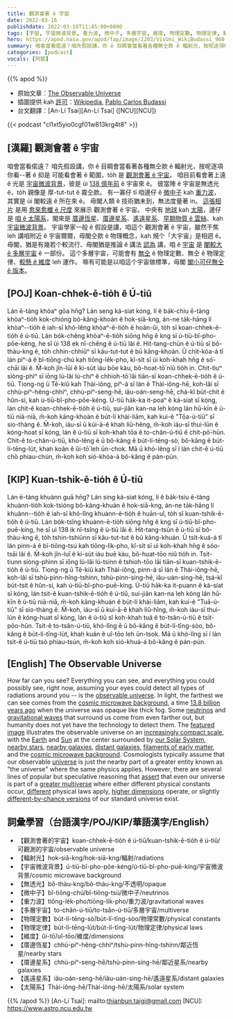 ```yaml
---
title: 觀測會著 ê 宇宙
date: 2022-03-16
publishdate: 2022-03-16T11:45:00+0800
tags: [宇宙, 宇宙微波背景, 重力波, 微中子, 多層宇宙, 維度, 物理定數, 物理定律, 輻射, 無透光, 厝邊恆星, 厝邊星系, 遙遠星系, 太陽系]
hero: https://apod.nasa.gov/apod/fap/image/2203/VisUni_WikiBudassi_960.jpg
summary: 咱會當看偌遠？咱先假設講，你 ê 目睭會當看著各種無仝款 ê 輻射光，按呢逐項你看著 ê 抑是 可能看會著 ê 範圍，to̍h 是 觀測會著 ê 宇宙。
categories: [podcast]
vocals: [阿錕]
---
```


{{% apod %}}

- 原始文章：[The Observable Universe](https://apod.nasa.gov/apod/ap220316.html)
- 插圖提供 kah [許可](https://creativecommons.org/licenses/by-sa/4.0/deed.en)：[Wikipedia](https://commons.wikimedia.org/wiki/File:Extended_universe_logarithmic_illustration_(English_annotated).png), [Pablo Carlos Budassi](https://commons.wikimedia.org/wiki/User:Unmismoobjetivo)
- 台文翻譯：[An-Li Tsai][An-Li Tsai] ([NCU][NCU])

{{< podcast "cl1xt5yio0cgf01w813krg4t8" >}}

## [漢羅] 觀測會著 ê 宇宙
咱會當看偌遠？
咱先假設講，你 ê 目睭會當看著各種無仝款 ê 輻射光，按呢逐項你看--著 ê 抑是 可能看會著 ê 範圍，to̍h 是 [觀測會著 ê 宇宙][observable universe]。
咱目前看會著上遠 ê 光是 [宇宙微波背景][cosmic microwave background 1]，彼是 ùi [138 億年前][13.8 billion years ago] ê 宇宙來 ê。
彼當陣 ê 宇宙是無透光 ê，to̍h 親像是 厚-tut-tut ê 霧仝款。
有一寡仔 tī 咱邊仔 ê [微中子][neutrinos] kah [重力波][gravitational waves]，其實是 ùi 閣較遠 ê 所在來 ê。
毋閣人類 ê 技術猶未到，無法度量著 in。
[這張相片][featured image] 是用 [愈來愈櫼 ê 尺度][increasingly compact scale] 來展示 觀測會著 ê 宇宙。
中央有 [地球][Earth] kah [太陽][Sun]，邊仔是 [咱 ê 太陽系][our Solar System]，閣來是 [厝邊恆星][nearby stars]、[厝邊星系][nearby galaxies]、[遙遠星系][distant galaxies]、[早期物質 ê 雲絲][filaments of early matter]、kah [宇宙微波背景][cosmic microwave background 2]。
宇宙學家一般 ê 假設是講，咱這个 觀測會著 ê 宇宙，雖然干焦 leh 講咱附近 ê 宇宙爾爾，毋閣仝款 ê 物理概念，kah 規个「大宇宙」是相迵 ê。
毋閣，猶是有幾若个較流行、毋閣猶是推論 ê 講法 [認為][assert] 講，咱 ê [宇宙][universe] 是 [閣較大 ê 多層宇宙][greater multiverse] ê 一部份。
這个多層宇宙，可能會有 [無仝][different] ê 物理定數、無仝 ê 物理定律、[較懸 ê 維度][higher dimensions] leh 運作。
嘛有可能是以咱這个宇宙做標準，毋閣 [閣小可仔無仝 ê 版本][different-by-chance versions]。



## [POJ] Koan-chhek-ē-tio̍h ê Ú-tiū
Lán ē-tàng khòaⁿ gōa hn̄g?
Lán seng ká-siat kóng, lí ê ba̍k-chiu ē-tàng khòaⁿ-tio̍h kok-chióng bô-kâng-khoán ê hok-siā-kng, án-ne ta̍k-hāng lí khòaⁿ--tio̍h ê iah-sī khó-lêng khòaⁿ-ē-tio̍h ê hoān-ûi, to̍h sī koan-chhek-ē-tio̍h ê ú-tiū.
Lán bo̍k-chêng khòaⁿ-ē-tio̍h siōng hn̄g ê kng sī ú-tiū-bî-pho-pōe-kéng, he sī ùi 138 ek nî-chêng ê ú-tiū lâi ê.
Hit-tang-chūn ê ú-tiū sī bô-thàu-kng ê, to̍h chhin-chhiūⁿ sī kāu-tut-tut ê bū kāng-khoán.
Ū chi̍t-kóa-á tī lán piⁿ-á ê bî-tiōng-chú kah tiōng-le̍k-pho, kî-si̍t sī ùi koh-khah hn̄g ê só͘-chāi lâi ê.
M̄-koh jîn-lūi ê ki-su̍t iáu bōe kàu, bô-hoat-tō͘ niû tio̍h in.
Chit-tiuⁿ siòng-phìⁿ sī iōng lú-lâi lú-chiⁿ ê chhioh-tō͘ lâi tiān-sī koan-chhek-ē-tio̍h ê ú-tiū.
Tiong-ng ū Tē-kiû kah Thài-iông, piⁿ-á sī lán ê Thài-iông-hē, koh-lâi sī chhù-piⁿ-hêng-chhiⁿ, chhù-piⁿ-seng-hē, iâu-oán-seng-hē, chá-kî bu̍t-chit ê hûn-si, kah ú-tiū-bî-pho-pōe-kéng.
Ú-tiū ha̍k-ka it-poaⁿ ê ká-siat sī kóng, lán chit-ê koan-chhek-ē-tio̍h ê ú-tiū, sui-jiân kan-na leh kóng lán hū-kīn ê ú-tiū niā-niā, m̄-koh kāng-khoán ê bu̍t-lí khài-liām, kah kui-ê "Tōa-ú-tiū" sī sio-thàng ê.
M̄-koh, iáu-sī ū kúi-ā-ê khah liû-hêng, m̄-koh iáu-sī thui-lūn ê kóng-hoat sī kóng, lán ê ú-tiū sī koh-khah tōa ê to-chân-ú-tiū ê chi̍t-pō͘-hūn.
Chit-ê to-chân-ú-tiū, khó-lêng ē ū bô-kâng ê bu̍t-lí-tēng-sò͘, bô-kâng ê bu̍t-lí-tēng-lu̍t, khah koân ê ûi-tō͘ leh ūn-chok.
Mā ū khó-lêng sī í lán chit-ê ú-tiū chò phiau-chún, m̄-koh koh sió-khóa-á bô-kâng ê pán-pún.

## [KIP] Kuan-tshik-ē-tio̍h ê Ú-tiū
Lán ē-tàng khuànn guā hn̄g?
Lán sing ká-siat kóng, lí ê ba̍k-tsiu ē-tàng khuànn-tio̍h kok-tsióng bô-kâng-khuán ê hok-siā-kng, án-ne ta̍k-hāng lí khuànn--tio̍h ê iah-sī khó-lîng khuànn-ē-tio̍h ê huān-uî, to̍h sī kuan-tshik-ē-tio̍h ê ú-tiū.
Lán bo̍k-tsîng khuànn-ē-tio̍h siōng hn̄g ê kng sī ú-tiū-bî-pho-puē-kíng, he sī uì 138 ik nî-tsîng ê ú-tiū lâi ê.
Hit-tang-tsūn ê ú-tiū sī bô-thàu-kng ê, to̍h tshin-tshiūnn sī kāu-tut-tut ê bū kāng-khuán.
Ū tsi̍t-kuá-á tī lán pinn-á ê bî-tiōng-tsú kah tiōng-li̍k-pho, kî-si̍t sī uì koh-khah hn̄g ê sóo-tsāi lâi ê.
M̄-koh jîn-luī ê ki-su̍t iáu buē kàu, bô-huat-tōo niû tio̍h in.
Tsit-tiunn siòng-phìnn sī iōng lú-lâi lú-tsinn ê tshioh-tōo lâi tiān-sī kuan-tshik-ē-tio̍h ê ú-tiū.
Tiong-ng ū Tē-kiû kah Thài-iông, pinn-á sī lán ê Thài-iông-hē, koh-lâi sī tshù-pinn-hîng-tshinn, tshù-pinn-sing-hē, iâu-uán-sing-hē, tsá-kî bu̍t-tsit ê hûn-si, kah ú-tiū-bî-pho-puē-kíng.
Ú-tiū ha̍k-ka it-puann ê ká-siat sī kóng, lán tsit-ê kuan-tshik-ē-tio̍h ê ú-tiū, sui-jiân kan-na leh kóng lán hū-kīn ê ú-tiū niā-niā, m̄-koh kāng-khuán ê bu̍t-lí khài-liām, kah kui-ê "Tuā-ú-tiū" sī sio-thàng ê.
M̄-koh, iáu-sī ū kuí-ā-ê khah liû-hîng, m̄-koh iáu-sī thui-lūn ê kóng-huat sī kóng, lán ê ú-tiū sī koh-khah tuā ê to-tsân-ú-tiū ê tsi̍t-pōo-hūn.
Tsit-ê to-tsân-ú-tiū, khó-lîng ē ū bô-kâng ê bu̍t-lí-tīng-sòo, bô-kâng ê bu̍t-lí-tīng-lu̍t, khah kuân ê uî-tōo leh ūn-tsok.
Mā ū khó-lîng sī í lán tsit-ê ú-tiū tsò phiau-tsún, m̄-koh koh sió-khuá-á bô-kâng ê pán-pún.

## [English] The Observable Universe

How far can you see?
Everything you can see, and everything you could possibly see, right now, assuming your eyes could detect all types of radiations around you -- is the [observable universe][observable universe].
In light, the farthest we can see comes from the [cosmic microwave background][cosmic microwave background 1], a time [13.8 billion years ago][13.8 billion years ago] when the universe was opaque like thick fog.
Some [neutrinos][neutrinos] and [gravitational waves][gravitational waves] that surround us come from even farther out, but humanity does not yet have the technology to detect them.
The [featured image][featured image] illustrates the observable universe on an [increasingly compact scale][increasingly compact scale], with the [Earth][Earth] and [Sun][Sun] at the center surrounded by [our Solar System][our Solar System], [nearby stars][nearby stars], [nearby galaxies][nearby galaxies], [distant galaxies][distant galaxies], [filaments of early matter][filaments of early matter], and the [cosmic microwave background][cosmic microwave background 2].
Cosmologists typically assume that our observable [universe][universe] is just the nearby part of a greater entity known as "the universe" where the same physics applies.
However, there are several lines of popular but speculative reasoning that [assert][assert] that even our universe is part of a [greater multiverse][greater multiverse] where either different physical constants occur, [different][different] physical laws apply, [higher dimensions][higher dimensions] operate, or slightly [different-by-chance versions][different-by-chance versions] of our standard universe exist.

## 詞彙學習（台語漢字/POJ/KIP/華語漢字/English）
- 【觀測會著的宇宙】koan-chhek-ē-tio̍h ê ú-tiū/kuan-tshik-ē-tio̍h ê ú-tiū/可觀測的宇宙/observable universe
- 【輻射光】hok-siā-kng/hok-siā-kng/輻射/radiations
- 【宇宙微波背景】ú-tiū-bî-pho-pōe-kéng/ú-tiū-bî-pho-puē-kíng/宇宙微波背景/cosmic microwave background
- 【無透光】bô-thàu-kng/bô-thàu-kng/不透明/opaque
- 【微中子】bî-tiōng-chú/bî-tiōng-tsú/微中子/neutrinos
- 【重力波】tiōng-le̍k-pho/tiōng-li̍k-pho/重力波/gravitational waves
- 【多層宇宙】to-chân-ú-tiū/to-tsân-ú-tiū/多層宇宙/multiverse
- 【物理定數】bu̍t-lí-tēng-sò͘/bu̍t-lí-tīng-sòo/物理常數/physical constants
- 【物理定律】bu̍t-lí-tēng-lu̍t/bu̍t-lí-tīng-lu̍t/物理定律/physical laws
- 【維度】ûi-tō͘/uî-tōo/維度/dimensions
- 【厝邊恆星】chhù-piⁿ-hêng-chhiⁿ/tshù-pinn-hîng-tshinn/鄰近恆星/nearby stars
- 【厝邊星系】chhù-piⁿ-seng-hē/tshù-pinn-sing-hē/鄰近星系/nearby galaxies
- 【遙遠星系】iâu-oán-seng-hē/iâu-uán-sing-hē/遙遠星系/distant galaxies
- 【太陽系】Thài-iông-hē/Thài-iông-hē/太陽系/solar system

{{% /apod %}}
[An-Li Tsai]: mailto:thianbun.taigi@gmail.com
[NCU]: https://www.astro.ncu.edu.tw

[copyright]: https://apod.nasa.gov/apod/fap/lib/about_apod.html#srapply

[observable universe]:https://en.wikipedia.org/wiki/Observable_universe
[cosmic microwave background 1]:https://wmap.gsfc.nasa.gov/universe/bb_tests_cmb.html
[13.8 billion years ago]:https://en.wikipedia.org/wiki/Age_of_the_universe
[neutrinos]:https://icecube.wisc.edu/outreach/neutrinos/
[gravitational waves]:https://www.ligo.caltech.edu/page/what-are-gw
[featured image]:https://commons.wikimedia.org/wiki/File:Extended_universe_logarithmic_illustration_(English_annotated).png
[increasingly compact scale]:https://en.wikipedia.org/wiki/Logarithmic_scale
[Earth]:https://solarsystem.nasa.gov/planets/earth/overview/
[Sun]:https://solarsystem.nasa.gov/solar-system/sun/in-depth/
[our Solar System]:https://solarsystem.nasa.gov/solar-system/our-solar-system/in-depth/
[nearby stars]:http://www.atlasoftheuniverse.com/12lys.html
[nearby galaxies]:https://apod.nasa.gov/apod/ap110614.html
[distant galaxies]:https://apod.nasa.gov/apod/ap180305.html
[filaments of early matter]:https://apod.nasa.gov/apod/ap140512.html
[cosmic microwave background 2]:https://apod.nasa.gov/apod/ap130325.html
[universe]:https://science.nasa.gov/astrophysics/big-questions/How-do-matter-energy-space-and-time-behave-under-the-extraordinarily-diverse-conditions-of-the-cosmos
[assert]:http://asterisk.apod.com/viewtopic.php?f=39&t=21958
[greater multiverse]:https://en.wikipedia.org/wiki/Multiverse
[different]:https://medium.com/starts-with-a-bang/ask-ethan-96-is-the-multiverse-science-ecceb24fa2af
[higher dimensions]:http://www.pbs.org/wgbh/nova/blogs/physics/2014/04/how-many-dimensions-does-the-universe-really-have/
[different-by-chance versions]:https://apod.nasa.gov/apod/ap170401.html

